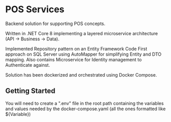 # POS Services

Backend solution for supporting POS concepts. 

Written in .NET Core 8 implementing a layered microservice architecture (API -> Business -> Data). 

Implemented Repository pattern on an Entity Framework Code First approach on SQL Server using AutoMapper for simplifying Entity and DTO mapping.
Also contains Microservice for Identity management to Authenticate against. 

Solution has been dockerized and orchestrated using Docker Compose. 


## Getting Started

You will need to create a ".env" file in the root path containing the variables and values needed by the docker-compose.yaml (all the ones formatted like ${Variable})
